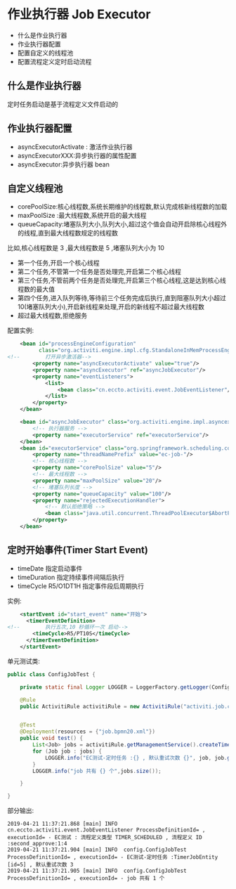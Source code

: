 #  作业执行器 Job Executor

- 什么是作业执行器
- 作业执行器配置
- 配置自定义的线程池
- 配置流程定义定时启动流程

## 什么是作业执行器

 定时任务启动是基于流程定义文件启动的

## 作业执行器配置

- asyncExecutorActivate : 激活作业执行器
- asyncExecutorXXX:异步执行器的属性配置
- asyncExecutor:异步执行器 bean



## 自定义线程池

- corePoolSize:核心线程数,系统长期维护的线程数,默认完成核新线程数的加载
- maxPoolSize :最大线程数,系统开启的最大线程
- queueCapacity:堵塞队列大小,队列大小,超过这个值会自动开启除核心线程外的线程,直到最大线程数规定的线程数

比如,核心线程数是 3 ,最大线程数是 5 ,堵塞队列大小为 10

- 第一个任务,开启一个核心线程
- 第二个任务,不管第一个任务是否处理完,开启第二个核心线程
- 第三个任务,不管前两个任务是否处理完,开启第三个核心线程,这是达到核心线程数的最大值
- 第四个任务,进入队列等待,等待前三个任务完成后执行,直到阻塞队列大小超过10(堵塞队列大小),开启新线程来处理,开启的新线程不超过最大线程数
- 超过最大线程数,拒绝服务

配置实例:

```xml
    <bean id="processEngineConfiguration"
          class="org.activiti.engine.impl.cfg.StandaloneInMemProcessEngineConfiguration">
<!--        打开异步激活器-->
        <property name="asyncExecutorActivate" value="true"/>
        <property name="asyncExecutor" ref="asyncJobExecutor"/>
        <property name="eventListeners">
            <list>
                <bean class="cn.eccto.activiti.event.JobEventListener"/>
            </list>
        </property>
    </bean>

    <bean id="asyncJobExecutor" class="org.activiti.engine.impl.asyncexecutor.DefaultAsyncJobExecutor">
        <!-- 执行器服务 -->
        <property name="executorService" ref="executorService"/>
    </bean>
    <bean id="executorService" class="org.springframework.scheduling.concurrent.ThreadPoolExecutorFactoryBean">
        <property name="threadNamePrefix" value="ec-job-"/>
        <!-- 核心线程数 -->
        <property name="corePoolSize" value="5"/>
        <!-- 最大线程数 -->
        <property name="maxPoolSize" value="20"/>
        <!-- 堵塞队列长度 -->
        <property name="queueCapacity" value="100"/>
        <property name="rejectedExecutionHandler">
            <!-- 默认拒绝策略 -->
            <bean class="java.util.concurrent.ThreadPoolExecutor$AbortPolicy"/>
        </property>
    </bean>
```


## 定时开始事件(Timer Start Event)

- timeDate 指定启动事件
- timeDuration 指定持续事件间隔后执行
- timeCycle R5/O1DT1H 指定事件段后周期执行

实例:

```xml
    <startEvent id="start_event" name="开始">
      <timerEventDefinition>
<!--        执行五次,10 秒循环一次 启动-->
        <timeCycle>R5/PT10S</timeCycle>
      </timerEventDefinition>
    </startEvent>
```


单元测试类:

```java
public class ConfigJobTest {

    private static final Logger LOGGER = LoggerFactory.getLogger(ConfigJobTest.class);

    @Rule
    public ActivitiRule activitiRule = new ActivitiRule("activiti.job.cfg.xml");


    @Test
    @Deployment(resources = {"job.bpmn20.xml"})
    public void test() {
        List<Job> jobs = activitiRule.getManagementService().createTimerJobQuery().listPage(0,100);
        for (Job job : jobs) {
            LOGGER.info("EC测试-定时任务 :{} , 默认重试次数 {}", job, job.getRetries());
        }
        LOGGER.info("job 共有 {} 个",jobs.size());

    }

}
```

部分输出:

```
2019-04-21 11:37:21.868 [main] INFO  cn.eccto.activiti.event.JobEventListener ProcessDefinitionId= , executionId= - EC测试 : 流程定义类型 TIMER_SCHEDULED , 流程定义 ID :second_approve:1:4
2019-04-21 11:37:21.904 [main] INFO  config.ConfigJobTest ProcessDefinitionId= , executionId= - EC测试-定时任务 :TimerJobEntity [id=5] , 默认重试次数 3
2019-04-21 11:37:21.905 [main] INFO  config.ConfigJobTest ProcessDefinitionId= , executionId= - job 共有 1 个
```

